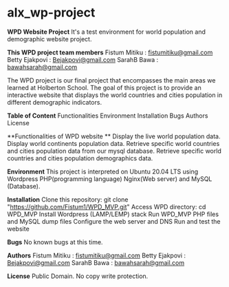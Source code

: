 # alx_wp-project

**WPD Website Project**
It's a test environment for world population and demographic website project.

**This WPD project team members** 
Fistum Mitiku : fistumitiku@gmail.com 
Betty Ejakpovi : Bejakpovi@gmail.com
SarahB Bawa  : bawahsarah@gmail.com

The WPD project is our final project that encompasses the main areas we learned at Holberton School. The goal of this project is to provide an interactive website that displays the world countries and cities population in different demographic indicators.


**Table of Content** 
Functionalities
Environment
Installation
Bugs
Authors
License

**Functionalities of WPD website **
Display the live world population data. 
Display world continents population data.
Retrieve specific world countries and cities population data from our mysql database.
Retrieve specific world countries and cities population demographics data.


**Environment** 
This project is interpreted on Ubuntu 20.04 LTS using Wordpress PHP(programming language) Nginx(Web server) and MySQL (Database).

**Installation** 
Clone this repository: git clone "https://github.com/Fistum1/WPD_MVP.git"
Access WPD directory: cd WPD_MVP
Install Wordpress (LAMP/LEMP) stack 
Run WPD_MVP PHP files and MySQL dump files
Configure the web server and DNS 
Run and test the website

**Bugs**
No known bugs at this time.

**Authors**
Fistum Mitiku : fistumitiku@gmail.com 
Betty Ejakpovi : Bejakpovi@gmail.com
SarahB Bawa  : bawahsarah@gmail.com

**License**
Public Domain. No copy write protection.


